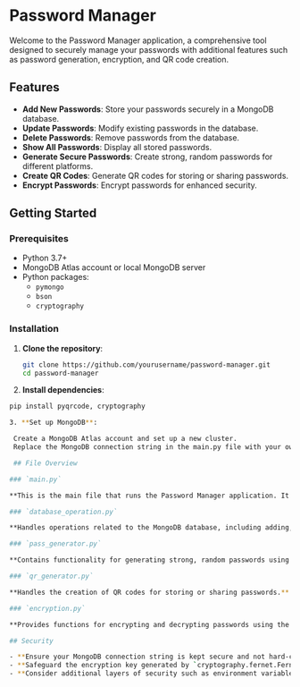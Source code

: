 # Password Manager

Welcome to the Password Manager application, a comprehensive tool designed to securely manage your passwords with additional features such as password generation, encryption, and QR code creation.

## Features

- **Add New Passwords**: Store your passwords securely in a MongoDB database.
- **Update Passwords**: Modify existing passwords in the database.
- **Delete Passwords**: Remove passwords from the database.
- **Show All Passwords**: Display all stored passwords.
- **Generate Secure Passwords**: Create strong, random passwords for different platforms.
- **Create QR Codes**: Generate QR codes for storing or sharing passwords.
- **Encrypt Passwords**: Encrypt passwords for enhanced security.

## Getting Started

### Prerequisites

- Python 3.7+
- MongoDB Atlas account or local MongoDB server
- Python packages:
  - `pymongo`
  - `bson`
  - `cryptography`

### Installation

1. **Clone the repository**:

   ```bash
   git clone https://github.com/yourusername/password-manager.git
   cd password-manager

2. **Install dependencies**:

  ```bash
  pip install pyqrcode, cryptography

3. **Set up MongoDB**:

   Create a MongoDB Atlas account and set up a new cluster.
   Replace the MongoDB connection string in the main.py file with your own.

   ## File Overview

### `main.py`

**This is the main file that runs the Password Manager application. It provides a menu interface for the user to interact with various features.**

### `database_operation.py`

**Handles operations related to the MongoDB database, including adding, updating, deleting, and showing passwords.**

### `pass_generator.py`

**Contains functionality for generating strong, random passwords using a mix of uppercase letters, lowercase letters, digits, and special characters.**

### `qr_generator.py`

**Handles the creation of QR codes for storing or sharing passwords.**

### `encryption.py`

**Provides functions for encrypting and decrypting passwords using the `cryptography` library.**

## Security

- **Ensure your MongoDB connection string is kept secure and not hard-coded in the source files.**
- **Safeguard the encryption key generated by `cryptography.fernet.Fernet`.**
- **Consider additional layers of security such as environment variables for sensitive data.**





